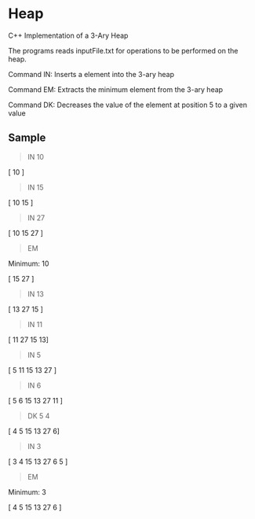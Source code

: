 # Heap
C++ Implementation of a 3-Ary Heap

The programs reads inputFile.txt for operations to be performed on the heap.

Command IN: Inserts a element into the 3-ary heap

Command EM: Extracts the minimum element from the 3-ary heap

Command DK: Decreases the value of the element at position 5 to a given value


## Sample

> IN 10

[ 10 ]

> IN 15

[ 10 15 ]

> IN 27

[ 10 15 27 ]

> EM

Minimum: 10

[ 15 27 ]

> IN 13

[ 13 27 15 ]

> IN 11

[ 11 27 15 13]

> IN 5

[ 5 11 15 13 27 ]

> IN 6

[ 5 6 15 13 27 11 ] 

> DK 5 4

[ 4 5 15 13 27 6]

> IN 3

[ 3 4 15 13 27 6 5 ]

> EM

Minimum: 3

[ 4 5 15 13 27 6 ]



